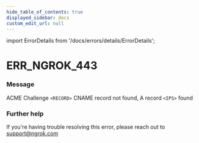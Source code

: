 ```yaml
---
hide_table_of_contents: true
displayed_sidebar: docs
custom_edit_url: null
---
```


import ErrorDetails from '/docs/errors/details/ErrorDetails';

# ERR_NGROK_443

### Message
ACME Challenge `<RECORD>` CNAME record not found, A record `<IPS>` found

### Further help
If you're having trouble resolving this error, please reach out to [support@ngrok.com](mailto:support@ngrok.com?subject=Help%20with%20ERR_NGROK_443)

<ErrorDetails error='err_ngrok_443' />
